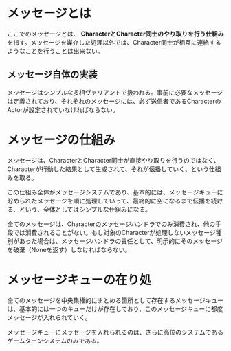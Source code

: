 # メッセージとは #
ここでのメッセージとは、 **CharacterとCharacter同士のやり取りを行う仕組み** を指す。メッセージを媒介した処理以外では、Character同士が相互に連絡するようなことを行うことは出来ない。

## メッセージ自体の実装 ##
メッセージはシンプルな多相ヴァリアントで扱われる。事前に必要なメッセージは定義されており、それぞれのメッセージには、必ず送信者であるCharacterのActorが設定されていなければならない。

# メッセージの仕組み #
メッセージは、CharacterとCharacter同士が直接やり取りを行うのではなく、Characterが行動した結果として生成されて、それが伝播していく、という仕組みを取る。

この仕組み全体がメッセージシステムであり、基本的には、メッセージキューに貯められたメッセージを順に処理していって、最終的に空になるまで伝播を続ける、という、全体としてはシンプルな仕組みになる。

全てのメッセージは、Characterのメッセージハンドラでのみ消費され、他の手段では消費されることがない。もし対象のCharacterが処理しないメッセージ種別があった場合は、メッセージハンドラの責任として、明示的にそのメッセージを破棄（Noneを返す）しなければならない。

# メッセージキューの在り処 #
全てのメッセージを中央集権的にまとめる箇所として存在するメッセージキューは、基本的には一つのキューだけが存在しており、このメッセージキューに都度メッセージが入れられていく。

メッセージキューにメッセージを入れられるのは、さらに高位のシステムであるゲームターンシステムのみである。

